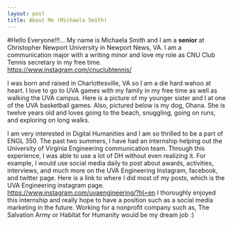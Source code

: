 ```yaml
---
layout: post
title: About Me (Michaela Smith)
---
```


#Hello Everyone!!!...
My name is Michaela Smith and I am a **senior** at Christopher Newport University in Newport News, VA. I am a communication major with a writing minor and love my role as CNU Club Tennis secretary in my free time. https://www.instagram.com/cnuclubtennis/ 

I was born and raised in Charlottesville, VA so I am a die hard wahoo at heart. I love to go to UVA games with my family in my free time as well as walking the UVA campus. Here is a picture of my younger sister and I at one of the UVA basketball games. Also, pictured below is my dog, Ohana. She is twelve years old and loves going to the beach, snuggling, going on runs, and exploring on long walks. 

I am very interested in Digital Humanities and I am so thrilled to be a part of ENGL 350. The past two summers, I have had an internship helping out the University of Virginia Engineering communication team. Through this experience, I was able to use a lot of DH without even realizing it. For example, I would use social media daily to post about awards, activities, interviews, and much more on the UVA Engineering Instagram, facebook, and twitter page. Here is a link to where I did most of my posts, which is the UVA Engineering instagram page. https://www.instagram.com/uvaengineering/?hl=en I thoroughly enjoyed this internship and really hope to have a position such as a social media marketing in the future. Working for a nonprofit company such as, The Salvation Army or Habitat for Humanity would be my dream job :) 





